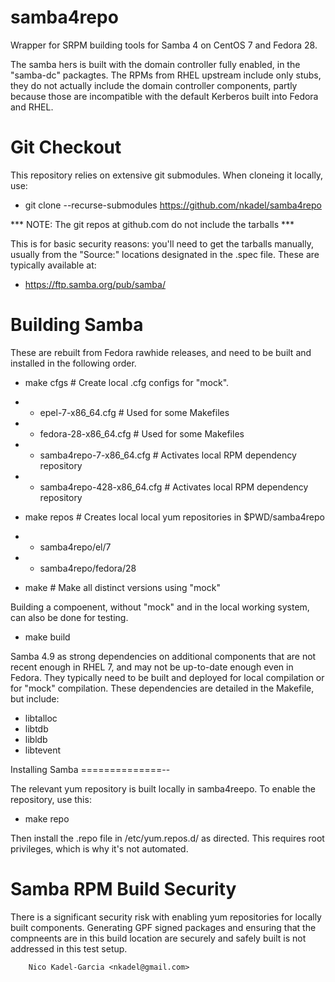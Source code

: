 samba4repo
==========

Wrapper for SRPM building tools for Samba 4 on CentOS 7 and Fedora 28.

The samba hers is built with the domain controller fully enabled, in
the "samba-dc" packagtes. The RPMs from RHEL upstream include only
stubs, they do not actually include the domain controller components,
partly because those are incompatible with the default Kerberos built
into Fedora and RHEL.

Git Checkout
===========

This repository relies on extensive git submodules. When cloneing it locally, use:

* git clone --recurse-submodules https://github.com/nkadel/samba4repo

*** NOTE: The git repos at github.com do not include the tarballs ***

This is for basic security reasons: you'll need to get the tarballs
manually, usually from the "Source:" locations designated in the .spec
file. These are typically available at:

* https://ftp.samba.org/pub/samba/

Building Samba
==============

These are rebuilt from Fedora rawhide releases, and need to be built
and installed in the following order.

* make cfgs # Create local .cfg configs for "mock".
* * epel-7-x86_64.cfg # Used for some Makefiles
* * fedora-28-x86_64.cfg # Used for some Makefiles
* * samba4repo-7-x86_64.cfg # Activates local RPM dependency repository
* * samba4repo-428-x86_64.cfg # Activates local RPM dependency repository

* make repos # Creates local local yum repositories in $PWD/samba4repo
* * samba4repo/el/7
* * samba4repo/fedora/28

* make # Make all distinct versions using "mock"

Building a compoenent, without "mock" and in the local working system,
can also be done for testing.

* make build

Samba 4.9 as strong dependencies on additional components that are not
recent enough in RHEL 7, and may not be up-to-date enough even in
Fedora. They typically need to be built and deployed for local compilation or for
"mock" compilation. These dependencies are detailed in the Makefile,
but include:

* libtalloc
* libtdb
* libldb
* libtevent

Installing Samba
==============--

The relevant yum repository is built locally in samba4reepo. To enable the repository, use this:

* make repo

Then install the .repo file in /etc/yum.repos.d/ as directed. This
requires root privileges, which is why it's not automated.

Samba RPM Build Security
====================

There is a significant security risk with enabling yum repositories
for locally built components. Generating GPF signed packages and
ensuring that the compneents are in this build location are securely
and safely built is not addressed in this test setup.

		Nico Kadel-Garcia <nkadel@gmail.com>
